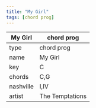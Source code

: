 ```yaml
---
title: "My Girl"
tags: [chord prog]
---
```


|My Girl|chord prog|
|---|---|
|type|chord prog|
|name|My Girl|
|key|C|
|chords|C,G|
|nashville|I,IV|
|artist|The Temptations|
